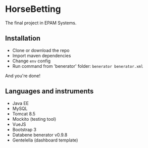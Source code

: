 # HorseBetting
The final project in EPAM Systems.

## Installation
* Clone or download the repo
* Import maven dependencies
* Change `env` config
* Run command from 'benerator' folder: `benerator benerator.xml`

And you're done!

## Languages and instruments
* Java EE
* MySQL
* Tomcat 8.5
* Mockito (testing tool)
* VueJS
* Bootstrap 3
* Databene benerator v0.9.8
* Gentelella (dashboard template)
